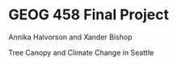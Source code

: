 # GEOG 458 Final Project
Annika Halvorson and Xander Bishop


Tree Canopy and Climate Change in Seattle
